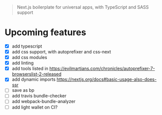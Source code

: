 > Next.js boilerplate for universal apps, with TypeScript and SASS support

# Upcoming features
- [x] add typescript
- [x] add css support, with autoprefixer and css-next
- [x] add css modules
- [x] add linting
- [x] add tools listed in https://evilmartians.com/chronicles/autoprefixer-7-browserslist-2-released
- [x] add dynamic imports https://nextjs.org/docs#basic-usage-also-does-ssr
- [ ] save as bp
- [ ] add travis bundle-checker
- [ ] add webpack-bundle-analyzer
- [ ] add light wallet on CI?
